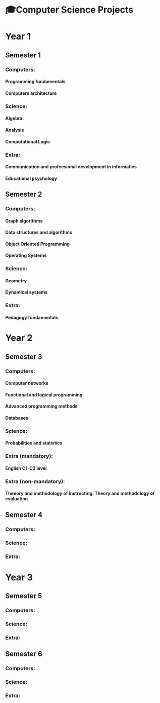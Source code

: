 # 🎓Computer Science Projects
# Year 1
## Semester 1
### Computers:
#### Programming fundamentals
#### Computers architecture
### Science:
#### Algebra
#### Analysis
#### Computational Logic
### Extra:
#### Communication and profeesional development in informatics
#### Educational psychology

## Semester 2
### Computers:
#### Graph algorithms
#### Data structures and algorithms
#### Object Oriented Programming
#### Operating Systems
### Science:
#### Geometry
#### Dynamical systems
### Extra:
#### Pedagogy fundamentals

# Year 2
## Semester 3
### Computers:
#### Computer networks
#### Functional and logical programming
#### Advanced programming methods
#### Databases
### Science:
#### Probabilities and statistics
### Extra (mandatory):
#### English C1-C2 level
### Extra (non-mandatory):
#### Theeory and methodology of instructing. Theory and methodology of evaluation

## Semester 4
### Computers:
### Science:
### Extra:

# Year 3
## Semester 5
### Computers:
### Science:
### Extra:

## Semester 6
### Computers:
### Science:
### Extra:
